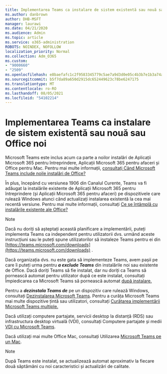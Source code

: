```yaml
---
title: Implementarea Teams ca instalare de sistem existentă sau nouă sau Office noi
ms.author: danbrown
author: DHB-MSFT
manager: laurawi
ms.date: 04/21/2020
ms.audience: Admin
ms.topic: article
ms.service: o365-administration
ROBOTS: NOINDEX, NOFOLLOW
localization_priority: Normal
ms.collection: Adm_O365
ms.custom:
- "9000660"
- "2509"
ms.openlocfilehash: e8baefafc1c2f9583345779c5ae7a9d3d0e05c4b3b7e1b3a74a9a22f7ceed02a
ms.sourcegitcommit: b5f7da89a650d2915dc652449623c78be6247175
ms.translationtype: MT
ms.contentlocale: ro-RO
ms.lasthandoff: 08/05/2021
ms.locfileid: "54102214"
---
```

# <a name="deploying-teams-as-standalone-or-with-new-or-existing-office-installations"></a>Implementarea Teams ca instalare de sistem existentă sau nouă sau Office noi

Microsoft Teams este inclus acum ca  parte a noilor instalări de Aplicații Microsoft 365 pentru întreprindere, Aplicații Microsoft 365 pentru afaceri și Office pentru Mac. Pentru mai multe informații, [consultați Când Microsoft Teams include noile instalări de Office?](https://docs.microsoft.com/deployoffice/teams-install#when-will-microsoft-teams-start-being-included-with-new-installations-of-microsoft-365-apps)

În plus, începând cu versiunea 1906 din Canalul  Curente, Teams va fi adăugat la instalările existente de Aplicații Microsoft 365 pentru întreprindere (și Aplicații Microsoft 365 pentru afaceri) pe dispozitivele care rulează Windows atunci când actualizați instalarea existentă la cea mai recentă versiune. Pentru mai multe informații, consultați [Ce se întâmplă cu instalările existente ale Office?](https://docs.microsoft.com/deployoffice/teams-install#what-about-existing-installations-of-microsoft-365-apps)

> [!NOTE]
> Dacă nu doriți să așteptați această planificare a implementării, puteți implementa Teams [](https://docs.microsoft.com/MicrosoftTeams/msi-deployment) ca independent pentru utilizatorii dvs. urmând aceste instrucțiuni sau le puteți spune utilizatorilor să instaleze Teams pentru ei din [https://teams.microsoft.com/downloads](https://teams.microsoft.com/downloads) .

Dacă organizația dvs. nu este gata să implementeze Teams, avem pașii pe [](https://docs.microsoft.com/deployoffice/teams-install#how-to-exclude-microsoft-teams-from-new-installations-of-microsoft-365-apps) care [](https://docs.microsoft.com/deployoffice/teams-install#use-group-policy-to-control-the-installation-of-microsoft-teams) îi puteți urma pentru ***a exclude Teams*** din instalările noi sau existente de Office. Dacă doriți Teams să fie instalat, dar nu doriți ca Teams să pornească automat pentru utilizator după ce este instalat, consultați Împiedicarea ca Microsoft Teams să pornească automat [după instalare.](https://docs.microsoft.com/deployoffice/teams-install#use-group-policy-to-prevent-microsoft-teams-from-starting-automatically-after-installation)

Pentru a ***dezinstala Teams de*** pe un dispozitiv care rulează Windows, consultați [Dezinstalarea Microsoft Teams](https://support.office.com/article/3b159754-3c26-4952-abe7-57d27f5f4c81). Pentru a curăța Microsoft Teams mai multe dispozitive țintă sau utilizatori, consultați [Curățarea implementării Microsoft Teams multiple.](https://docs.microsoft.com/microsoftteams/scripts/powershell-script-teams-deployment-clean-up)

Dacă utilizați computere partajate, servicii desktop la distanță (RDS) sau infrastructura desktop virtuală (VDI), consultați Computere partajate și medii [VDI cu Microsoft Teams](https://docs.microsoft.com/deployoffice/teams-install#shared-computer-and-vdi-environments-with-microsoft-teams).

Dacă utilizați mai multe Office Mac, consultați Utilizarea [Microsoft Teams pe un Mac](https://docs.microsoft.com/deployoffice/teams-install#microsoft-teams-installations-on-a-mac).

> [!NOTE]
> După Teams este instalat, se [](https://docs.microsoft.com/deployoffice/teams-install#feature-and-quality-updates-for-microsoft-teams) actualizează automat aproximativ la fiecare două săptămâni cu noi caracteristici și actualizări de calitate. 